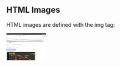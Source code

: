 
<!DOCTYPE html>
<html>
<body>

<h2>HTML Images</h2>
<p>HTML images are defined with the img tag:</p>

<a href="https://github.com/Gagniuc/Predictions-with-Markov-Chains"><kbd><img src="https://github.com/Gagniuc/Predictions-with-Markov-Chains/blob/main/ScreenShot%20-%20Predictions%20with%20Markov%20Chains%20on%20an%20unlimited%20number%20of%20states.png" width="104" alt="Predictions with Markov Chains"></kbd></a>
<a href=""><kbd><img src="" width="104" alt=""></kbd></a>
<a href=""><kbd><img src="" width="104" alt=""></kbd></a>
<a href=""><kbd><img src="" width="104" alt=""></kbd></a>
<a href=""><kbd><img src="" width="104" alt=""></kbd></a>
<a href=""><kbd><img src="" width="104" alt=""></kbd></a>
<a href=""><kbd><img src="" width="104" alt=""></kbd></a>
<a href=""><kbd><img src="" width="104" alt=""></kbd></a>
<a href=""><kbd><img src="" width="104" alt=""></kbd></a>
<a href=""><kbd><img src="" width="104" alt=""></kbd></a>
<a href=""><kbd><img src="" width="104" alt=""></kbd></a>
<a href=""><kbd><img src="" width="104" alt=""></kbd></a>
<a href=""><kbd><img src="" width="104" alt=""></kbd></a>
<a href=""><kbd><img src="" width="104" alt=""></kbd></a>
<a href=""><kbd><img src="" width="104" alt=""></kbd></a>
<a href=""><kbd><img src="" width="104" alt=""></kbd></a>
<a href=""><kbd><img src="" width="104" alt=""></kbd></a>
<a href=""><kbd><img src="" width="104" alt=""></kbd></a>
<a href=""><kbd><img src="" width="104" alt=""></kbd></a>
<a href=""><kbd><img src="" width="104" alt=""></kbd></a>
<a href=""><kbd><img src="" width="104" alt=""></kbd></a>
<a href=""><kbd><img src="" width="104" alt=""></kbd></a>
<a href=""><kbd><img src="" width="104" alt=""></kbd></a>
<a href=""><kbd><img src="" width="104" alt=""></kbd></a>
<a href=""><kbd><img src="" width="104" alt=""></kbd></a>
<a href=""><kbd><img src="" width="104" alt=""></kbd></a>
<a href=""><kbd><img src="" width="104" alt=""></kbd></a>
<a href=""><kbd><img src="" width="104" alt=""></kbd></a>
<a href=""><kbd><img src="" width="104" alt=""></kbd></a>
<a href=""><kbd><img src="" width="104" alt=""></kbd></a>
<a href=""><kbd><img src="" width="104" alt=""></kbd></a>
<a href=""><kbd><img src="" width="104" alt=""></kbd></a>
<a href=""><kbd><img src="" width="104" alt=""></kbd></a>
<a href=""><kbd><img src="" width="104" alt=""></kbd></a>
<a href=""><kbd><img src="" width="104" alt=""></kbd></a>
<a href=""><kbd><img src="" width="104" alt=""></kbd></a>
  
</body>
</html>


